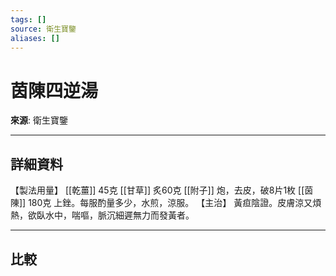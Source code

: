 ```yaml
---
tags: []
source: 衛生寶鑒
aliases: []
---
```


# 茵陳四逆湯

**來源**: 衛生寶鑒  

---

## 詳細資料
【製法用量】 [[乾薑]] 45克 [[甘草]] 炙60克 [[附子]] 炮，去皮，破8片1枚 [[茵陳]] 180克
上銼。每服酌量多少，水煎，涼服。
【主治】
黃疸陰證。皮膚涼又煩熱，欲臥水中，喘嘔，脈沉細遲無力而發黃者。

---

## 比較
